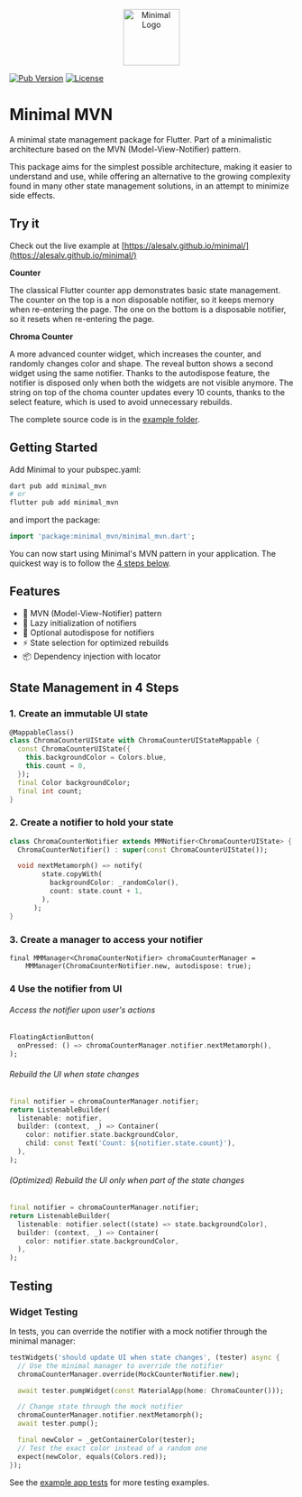 <p align="center">
  <img src="https://raw.githubusercontent.com/alesalv/minimal/main/example/assets/minimal.svg" width="100" alt="Minimal Logo">
</p>

[![Pub Version](https://img.shields.io/pub/v/minimal_mvn?label=minimal_mvn&labelColor=333940&logo=dart)](https://pub.dev/packages/minimal_mvn) [![License](https://img.shields.io/badge/License-BSD%203--Clause-blue.svg)](https://opensource.org/licenses/BSD-3-Clause)

# Minimal MVN

A minimal state management package for Flutter. Part of a minimalistic architecture based on the MVN (Model-View-Notifier) pattern.

This package aims for the simplest possible architecture, making it easier to understand and use, while offering an alternative to the growing complexity found in many other state management solutions, in an attempt to minimize side effects.

## Try it

Check out the live example at [https://alesalv.github.io/minimal/](https://alesalv.github.io/minimal/)

**Counter**

The classical Flutter counter app demonstrates basic state management. The counter on the top is a non disposable notifier, so it keeps memory when re-entering the page. The one on the bottom is a disposable notifier, so it resets when re-entering the page.

**Chroma Counter**

A more advanced counter widget, which increases the counter, and randomly changes color and shape. The reveal button shows a second widget using the same notifier. Thanks to the autodispose feature, the notifier is disposed only when both the widgets are not visible anymore. The string on top of the choma counter updates every 10 counts, thanks to the select feature, which is used to avoid unnecessary rebuilds.

The complete source code is in the [example folder](/example).

## Getting Started

Add Minimal to your pubspec.yaml:
```bash
dart pub add minimal_mvn
# or
flutter pub add minimal_mvn
```

and import the package:
```dart
import 'package:minimal_mvn/minimal_mvn.dart';
```

You can now start using Minimal's MVN pattern in your application. The quickest way is to follow the [4 steps below](#state-management-in-4-steps).

## Features

- 🎯 MVN (Model-View-Notifier) pattern
- 🚀 Lazy initialization of notifiers
- 🔄 Optional autodispose for notifiers
- ⚡ State selection for optimized rebuilds
- 📦 Dependency injection with locator

## State Management in 4 Steps

### 1. Create an immutable UI state

```dart
@MappableClass()
class ChromaCounterUIState with ChromaCounterUIStateMappable {
  const ChromaCounterUIState({
    this.backgroundColor = Colors.blue,
    this.count = 0,
  });
  final Color backgroundColor;
  final int count;
}
```

### 2. Create a notifier to hold your state

```dart
class ChromaCounterNotifier extends MMNotifier<ChromaCounterUIState> {
  ChromaCounterNotifier() : super(const ChromaCounterUIState());

  void nextMetamorph() => notify(
        state.copyWith(
          backgroundColor: _randomColor(),
          count: state.count + 1,
        ),
      );
}
```

### 3. Create a manager to access your notifier

```
final MMManager<ChromaCounterNotifier> chromaCounterManager =
    MMManager(ChromaCounterNotifier.new, autodispose: true);
```

### 4 Use the notifier from UI

###### Access the notifier upon user's actions

```dart
FloatingActionButton(
  onPressed: () => chromaCounterManager.notifier.nextMetamorph(),
);
```

###### Rebuild the UI when state changes

```dart
final notifier = chromaCounterManager.notifier;
return ListenableBuilder(
  listenable: notifier,
  builder: (context, _) => Container(
    color: notifier.state.backgroundColor,
    child: const Text('Count: ${notifier.state.count}'),
  ),
);
```

###### (Optimized) Rebuild the UI only when part of the state changes

```dart
final notifier = chromaCounterManager.notifier;
return ListenableBuilder(
  listenable: notifier.select((state) => state.backgroundColor),
  builder: (context, _) => Container(
    color: notifier.state.backgroundColor,
  ),
);
```

## Testing

### Widget Testing

In tests, you can override the notifier with a mock notifier through the minimal manager:

```dart
testWidgets('should update UI when state changes', (tester) async {
  // Use the minimal manager to override the notifier
  chromaCounterManager.override(MockCounterNotifier.new);

  await tester.pumpWidget(const MaterialApp(home: ChromaCounter()));

  // Change state through the mock notifier
  chromaCounterManager.notifier.nextMetamorph();
  await tester.pump();

  final newColor = _getContainerColor(tester);
  // Test the exact color instead of a random one
  expect(newColor, equals(Colors.red));
});
```

See the [example app tests](/example/test) for more testing examples.
